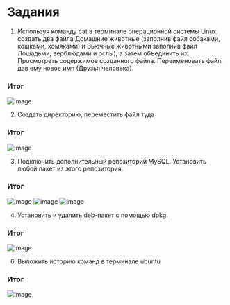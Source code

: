 # Задания
1. Используя команду cat в терминале операционной системы Linux, создать
два файла Домашние животные (заполнив файл собаками, кошками,
хомяками) и Вьючные животными заполнив файл Лошадьми, верблюдами и
ослы), а затем объединить их. Просмотреть содержимое созданного файла.
Переименовать файл, дав ему новое имя (Друзья человека).

### Итог
![image](https://github.com/It-Makes-No-Sense/GB_Specialization/assets/78648781/837ff08d-1f8a-4d7b-89d7-3381e6c50af6)

2. Создать директорию, переместить файл туда

### Итог
![image](https://github.com/It-Makes-No-Sense/GB_Specialization/assets/78648781/d10f5825-2928-4430-98be-f4f23e3b8acf)

3. Подключить дополнительный репозиторий MySQL. Установить любой пакет
из этого репозитория.

### Итог
![image](https://github.com/It-Makes-No-Sense/GB_Specialization/assets/78648781/68a80f7e-4b9e-410d-b492-888ec8c102fe)
![image](https://github.com/It-Makes-No-Sense/GB_Specialization/assets/78648781/d540ff5f-eeb8-4bf6-9a8a-9d986d0997e8)
![image](https://github.com/It-Makes-No-Sense/GB_Specialization/assets/78648781/1b40c9d8-c4ec-4b53-baa9-69f020b49046)

4. Установить и удалить deb-пакет с помощью dpkg.

### Итог
![image](https://github.com/It-Makes-No-Sense/GB_Specialization/assets/78648781/75f67075-745d-4b67-9a4f-4f8a6d352757)

6. Выложить историю команд в терминале ubuntu
   
### Итог
![image](https://github.com/It-Makes-No-Sense/GB_Specialization/assets/78648781/03af06bb-20ef-4138-a53b-7464949c89cd)
